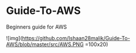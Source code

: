 # Guide-To-AWS
Beginners guide for AWS


![img](https://github.com/Ishaan28malik/Guide-To-AWS/blob/master/src/AWS.PNG =100x20)
